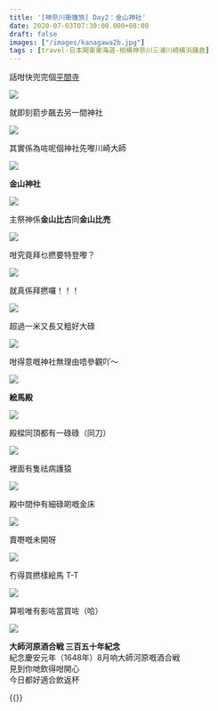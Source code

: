 ```yaml
---
title: '[神奈川衝撞旅] Day2：金山神社'
date: 2020-07-03T07:30:00.000+08:00
draft: false
images: ["/images/kanagawa2b.jpg"]
tags : [travel-日本関東東海道-相模神奈川三浦川崎横浜鎌倉]
---
```


話咁快兜完個[平間寺](https://hidie.net/kanagawa2a/)

![](/images/kanagawa2b1.jpg)

就即刻箭步飆去另一間神社 

![](/images/kanagawa2b2.jpg)

其實係為咗呢個神社先嚟川崎大師

![](/images/kanagawa2b3.jpg)

**金山神社**

![](/images/kanagawa2b4.jpg)

主祭神係**金山比古**同**金山比売**

![](/images/kanagawa2b5.jpg)

咁究竟拜乜撚要特登嚟？

![](/images/kanagawa2b6.jpg)

就真係拜撚囉！！！

![](/images/kanagawa2b7.jpg)

超過一米又長又粗好大碌

![](/images/kanagawa2b.jpg)

咁得意嘅神社無理由唔參觀吖～

![](/images/kanagawa2b8.jpg)

**絵馬殿**

![](/images/kanagawa2b9.jpg)

殿樑同頂都有一碌碌（同刀）

![](/images/kanagawa2b10.jpg)

裡面有隻祛病護猿

![](/images/kanagawa2b11.jpg)

殿中間仲有細碌啲嘅金床

![](/images/kanagawa2b12.jpg)

賣嘢嘅未開呀

![](/images/kanagawa2b13.jpg)

冇得買撚樣絵馬 T-T

![](/images/kanagawa2b14.jpg)

算啦唯有影咗當買咗（哈）

![](/images/kanagawa2b15.jpg)

**大師河原酒合戦 三百五十年紀念**  
紀念慶安元年（1648年）8月响大師河原嘅酒合戦  
見到你哋飲得咁開心  
今日都好適合飲返杯

{{<kanagawa>}}
